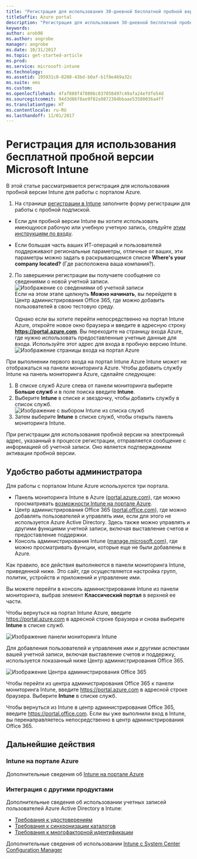 ```yaml
---
title: "Регистрация для использования 30-дневной бесплатной пробной версии Microsoft Intune"
titleSuffix: Azure portal
description: "Регистрация для использования 30-дневной бесплатной пробной версии Microsoft Intune."
keywords: 
author: arob98
ms.author: angrobe
manager: angrobe
ms.date: 10/31/2017
ms.topic: get-started-article
ms.prod: 
ms.service: microsoft-intune
ms.technology: 
ms.assetid: 195931c0-8208-43bd-b0af-b1f8e469a32c
ms.suite: ems
ms.custom: 
ms.openlocfilehash: 4faf888f470806c837058497c49afa24efdfe54d
ms.sourcegitcommit: 94d3d86f8ae9f82a9872384bbaae53580036a4ff
ms.translationtype: HT
ms.contentlocale: ru-RU
ms.lasthandoff: 11/01/2017
---
```

# <a name="sign-up-for-a-microsoft-intune-free-trial"></a>Регистрация для использования бесплатной пробной версии Microsoft Intune


В этой статье рассматривается регистрация для использования пробной версии Intune для работы с порталом Azure.

1. На странице [регистрации в Intune](https://portal.office.com/Signup/Signup.aspx?OfferId=40BE278A-DFD1-470a-9EF7-9F2596EA7FF9&dl=INTUNE_A&ali=1#0%20) заполните форму регистрации для работы с пробной подпиской.
* Если для пробной версии Intune вы хотите использовать имеющуюся рабочую или учебную учетную запись, следуйте [этим инструкциям по входу](/intune/account-sign-up).

* Если большая часть ваших ИТ-операций и пользователей поддерживают региональные параметры, отличные от ваших, эти параметры можно задать в раскрывающемся списке **Where's your company located?** (Где расположена ваша компания?).

2. По завершении регистрации вы получаете сообщение со сведениями о новой учетной записи. <br/> ![Изображение со сведениями об учетной записи](./media/2-end-of-sign-up-process.png) <br/>Если на этом этапе щелкнуть **Можно начинать**, вы перейдете в Центр администрирования Office 365, где можно добавить пользователей в свою тестовую среду. <br/><br/>Однако если вы хотите перейти непосредственно на портал Intune Azure, откройте новое окно браузера и введите в адресную строку **https://portal.azure.com**. Вы переходите на страницу входа Azure, где нужно использовать предоставленные учетные данные для входа. Используйте этот адрес для входа в пробную версию Intune. <br/> ![Изображение страницы входа на портал Azure](./media/azure-portal-signin.png)

При выполнении первого входа на портал Intune Azure Intune может не отображаться на панели мониторинга Azure. Чтобы добавить службу Intune на панель мониторинга Azure, сделайте следующее:
1. В списке служб Azure слева от панели мониторинга выберите **Больше служб** и в поле поиска введите **Intune**.
2. Выберите **Intune** в списке и звездочку, чтобы добавить службу в список служб.<br/> ![Изображение с выбором Intune из списка служб](./media/azure-add-intune1.png)
3. Затем выберите **Intune** в списке служб, чтобы открыть панель мониторинга Intune.

При регистрации для использования пробной версии на электронный адрес, указанный в процессе регистрации, отправляется сообщение с информацией об учетной записи. Оно является подтверждением активации пробной версии.



## <a name="keeping-the-admin-experiences-straight"></a>Удобство работы администратора


Для работы с порталом Intune Azure используются три портала.
- Панель мониторинга Intune в Azure ([portal.azure.com](https://portal.azure.com)), где можно просматривать [возможности Intune на портале Azure](what-is-intune.md).
- Центр администрирования Office 365 ([portal.office.com](https://portal.office.com)), где можно добавлять пользователей и управлять ими, если для этого не используется Azure Active Directory. Здесь также можно управлять и другими функциями учетной записи, включая выставление счетов и предоставление поддержки.
- Консоль администрирования Intune ([manage.microsoft.com](https://manage.microsoft.com)), где можно просматривать функции, которые еще не были добавлены в Azure.

Как правило, все действия выполняются в панели мониторинга Intune, приведенной ниже. Это сайт, где осуществляется настройка групп, политик, устройств и приложений и управление ими.

Вы можете перейти в консоль администрирования Intune из панели мониторинга, выбрав элемент **Классический портал** в верхней ее части.

Чтобы вернуться на портал Intune Azure, введите https://portal.azure.com в адресной строке браузера и снова выберите **Intune** в списке служб.

 ![Изображение панели мониторинга Intune](./media/intune-azure-dashboard.png)


Для добавления пользователей и управления ими и другими аспектами вашей учетной записи, включая выставление счетов и поддержку, используется показанный ниже Центр администрирования Office 365.

![Изображение Центра администрирования Office 365](./media/office-admin-center.png)

Чтобы перейти из центра администрирования Office 365 к панели мониторинга Intune, введите https://portal.azure.com в адресной строке браузера. Выберите **Intune** в списке служб.

Чтобы вернуться из Intune в центр администрирования Office 365, введите https://portal.office.com. Если вы уже выполнили вход в Intune, вы перенаправляетесь непосредственно в центр администрирования Office 365.

## <a name="next-steps"></a>Дальнейшие действия

### <a name="intune-in-the-azure-portal"></a>Intune на портале Azure
Дополнительные сведения об [Intune на портале Azure](what-is-intune.md)

### <a name="integration-with-other-products"></a>Интеграция с другими продуктами
Дополнительные сведения об использовании учетных записей пользователей Azure Active Directory в Intune:
- [Требования к удостоверениям](https://docs.microsoft.com/active-directory/active-directory-hybrid-identity-design-considerations-overview#design-considerations-overview)
- [Требования к синхронизации каталогов](https://docs.microsoft.com/active-directory/active-directory-hybrid-identity-design-considerations-directory-sync-requirements)
- [Требования к многофакторной идентификации](https://docs.microsoft.com/active-directory/active-directory-hybrid-identity-design-considerations-multifactor-auth-requirements)

Дополнительные сведения об использовании [Intune с System Center Configuration Manager](https://docs.microsoft.com/sccm/mdm/understand/hybrid-mobile-device-management)

